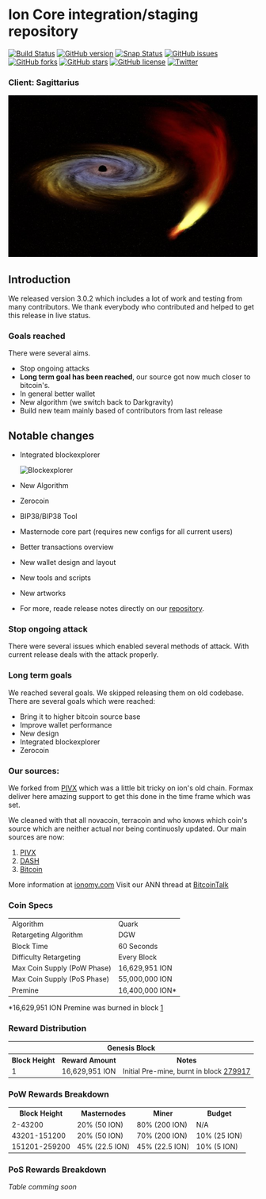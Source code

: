 Ion Core integration/staging repository
=====================================

[![Build Status](https://travis-ci.org/cevap/ion.svg?branch=master)](https://travis-ci.org/cevap/ion) [![GitHub version](https://badge.fury.io/gh/cevap%2Fion.svg)](https://badge.fury.io/gh/cevap%2Fion) [![Snap Status](https://build.snapcraft.io/badge/cevap/ion.svg)](https://build.snapcraft.io/user/cevap/ion) [![GitHub issues](https://img.shields.io/github/issues/cevap/ion.svg)](https://github.com/cevap/ion/issues) [![GitHub forks](https://img.shields.io/github/forks/cevap/ion.svg)](https://github.com/cevap/ion/network) [![GitHub stars](https://img.shields.io/github/stars/cevap/ion.svg)](https://github.com/cevap/ion/stargazers) [![GitHub license](https://img.shields.io/github/license/cevap/ion.svg)](https://github.com/cevap/ion) [![Twitter](https://img.shields.io/twitter/url/https/github.com/cevap/ion.svg?style=social)](https://twitter.com/intent/tweet?text=Wow:&url=https%3A%2F%2Fgithub.com%2Fcevap%2Fion)

### Client: Sagittarius

![](assets/images/Sagittarius.jpg)

## Introduction

We released version 3.0.2 which includes a lot of work and testing from many contributors. We thank everybody who contributed and helped to get this release in live status.

### Goals reached

There were several aims.

  - Stop ongoing attacks
  - **Long term goal has been reached**, our source got now much closer to bitcoin's.
  - In general better wallet
  - New algorithm (we switch back to Darkgravity)
  - Build new team mainly based of contributors from last release
 
## Notable changes

 - Integrated blockexplorer

   ![Blockexplorer](../../../assets/images/integrated-blockexplorer-3.0.2.png)

 - New Algorithm
 - Zerocoin
 - BIP38/BIP38 Tool
 - Masternode core part (requires new configs for all current users)
 - Better transactions overview
 - New wallet design and layout
 - New tools and scripts
 - New artworks
 - For more, reade release notes directly on our [repository](https://github.com/cevap/ion).
### Stop ongoing attack

There were several issues which enabled several methods of attack. With current release deals with the attack properly.

### Long term goals
We reached several goals. We skipped releasing them on old codebase. There are several goals which were reached:

 - Bring it to higher bitcoin source base
 - Improve wallet performance
 - New design
 - Integrated blockexplorer
 - Zerocoin

### Our sources: 
We forked from [PIVX](https://github.com/PIVX-Project/PIVX) which was a little bit tricky on ion's old chain. Formax deliver here amazing support to get this done in the time frame which was set.

We cleaned with that all novacoin, terracoin and who knows which coin's source which are neither actual nor being continuosly updated. Our main sources are now:

  1. [PIVX](https://github.com/PIVX-Project/PIVX)
  1. [DASH](https://github.com/dashpay/dash)
  1. [Bitcoin](https://github.com/bitcoin/bitcoin)


More information at [ionomy.com](https://www.ionomy.com) Visit our ANN thread at [BitcoinTalk](https://bitcointalk.org/index.php?topic=1443633.7200)

### Coin Specs
<table>
<tr><td>Algorithm</td><td>Quark</td></tr>
<tr><td>Retargeting Algorithm</td><td>DGW</td></tr>
<tr><td>Block Time</td><td>60 Seconds</td></tr>
<tr><td>Difficulty Retargeting</td><td>Every Block</td></tr>
<tr><td>Max Coin Supply (PoW Phase)</td><td>16,629,951 ION</td></tr>
<tr><td>Max Coin Supply (PoS Phase)</td><td>55,000,000 ION</td></tr>
<tr><td>Premine</td><td>16,400,000 ION*</td></tr>
</table>

*16,629,951 ION Premine was burned in block [1](https://chainz.cryptoid.info/ion/block.dws?000000ed2f68cd6c7935831cc1d473da7c6decdb87e8b5dba0afff0b00002690.htm)

### Reward Distribution

<table>
<th colspan=4>Genesis Block</th>
<tr><th>Block Height</th><th>Reward Amount</th><th>Notes</th></tr>
<tr><td>1</td><td>16,629,951 ION</td><td>Initial Pre-mine, burnt in block <a href="http://www.presstab.pw/phpexplorer/ION/block.php?blockhash=206d9cfe859798a0b0898ab00d7300be94de0f5469bb446cecb41c3e173a57e0">279917</a></td></tr>
</table>

### PoW Rewards Breakdown

<table>
<th>Block Height</th><th>Masternodes</th><th>Miner</th><th>Budget</th>
<tr><td>2-43200</td><td>20% (50 ION)</td><td>80% (200 ION)</td><td>N/A</td></tr>
<tr><td>43201-151200</td><td>20% (50 ION)</td><td>70% (200 ION)</td><td>10% (25 ION)</td></tr>
<tr><td>151201-259200</td><td>45% (22.5 ION)</td><td>45% (22.5 ION)</td><td>10% (5 ION)</td></tr>
</table>

### PoS Rewards Breakdown

_Table comming soon_


